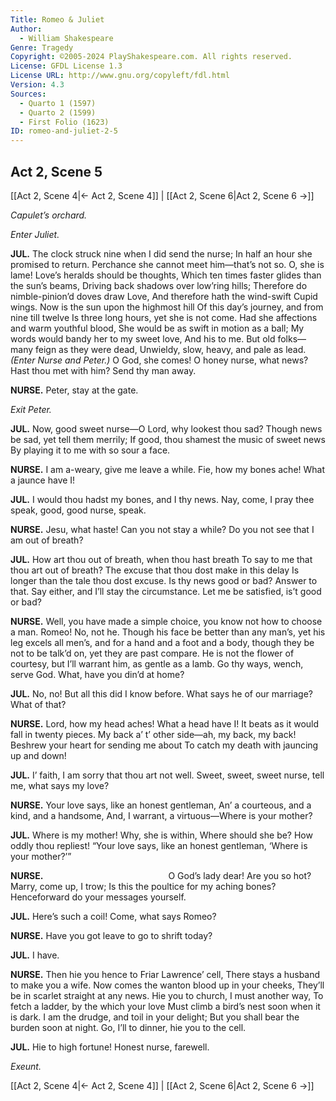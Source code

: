 ```yaml
---
Title: Romeo & Juliet
Author: 
  - William Shakespeare
Genre: Tragedy
Copyright: ©2005-2024 PlayShakespeare.com. All rights reserved.
License: GFDL License 1.3
License URL: http://www.gnu.org/copyleft/fdl.html
Version: 4.3
Sources:
  - Quarto 1 (1597)
  - Quarto 2 (1599)
  - First Folio (1623)
ID: romeo-and-juliet-2-5
---
```


## Act 2, Scene 5
[[Act 2, Scene 4|← Act 2, Scene 4]] | [[Act 2, Scene 6|Act 2, Scene 6 →]]

*Capulet’s orchard.*

*Enter Juliet.*

**JUL.**
The clock struck nine when I did send the nurse;
In half an hour she promised to return.
Perchance she cannot meet him—that’s not so.
O, she is lame! Love’s heralds should be thoughts,
Which ten times faster glides than the sun’s beams,
Driving back shadows over low’ring hills;
Therefore do nimble-pinion’d doves draw Love,
And therefore hath the wind-swift Cupid wings.
Now is the sun upon the highmost hill
Of this day’s journey, and from nine till twelve
Is three long hours, yet she is not come.
Had she affections and warm youthful blood,
She would be as swift in motion as a ball;
My words would bandy her to my sweet love,
And his to me.
But old folks—many feign as they were dead,
Unwieldy, slow, heavy, and pale as lead.
*(Enter Nurse and Peter.)*
O God, she comes! O honey nurse, what news?
Hast thou met with him? Send thy man away.

**NURSE.**
Peter, stay at the gate.

*Exit Peter.*

**JUL.**
Now, good sweet nurse—O Lord, why lookest thou sad?
Though news be sad, yet tell them merrily;
If good, thou shamest the music of sweet news
By playing it to me with so sour a face.

**NURSE.**
I am a-weary, give me leave a while.
Fie, how my bones ache! What a jaunce have I!

**JUL.**
I would thou hadst my bones, and I thy news.
Nay, come, I pray thee speak, good, good nurse, speak.

**NURSE.**
Jesu, what haste! Can you not stay a while?
Do you not see that I am out of breath?

**JUL.**
How art thou out of breath, when thou hast breath
To say to me that thou art out of breath?
The excuse that thou dost make in this delay
Is longer than the tale thou dost excuse.
Is thy news good or bad? Answer to that.
Say either, and I’ll stay the circumstance.
Let me be satisfied, is’t good or bad?

**NURSE.**
Well, you have made a simple choice, you know not how to choose a man. Romeo! No, not he. Though his face be better than any man’s, yet his leg excels all men’s, and for a hand and a foot and a body, though they be not to be talk’d on, yet they are past compare. He is not the flower of courtesy, but I’ll warrant him, as gentle as a lamb. Go thy ways, wench, serve God. What, have you din’d at home?

**JUL.**
No, no! But all this did I know before.
What says he of our marriage? What of that?

**NURSE.**
Lord, how my head aches! What a head have I!
It beats as it would fall in twenty pieces.
My back a’ t’ other side—ah, my back, my back!
Beshrew your heart for sending me about
To catch my death with jauncing up and down!

**JUL.**
I’ faith, I am sorry that thou art not well.
Sweet, sweet, sweet nurse, tell me, what says my love?

**NURSE.**
Your love says, like an honest gentleman,
An’ a courteous, and a kind, and a handsome,
And, I warrant, a virtuous—Where is your mother?

**JUL.**
Where is my mother! Why, she is within,
Where should she be? How oddly thou repliest!
“Your love says, like an honest gentleman,
‘Where is your mother?’”

**NURSE.**
              O God’s lady dear!
Are you so hot? Marry, come up, I trow;
Is this the poultice for my aching bones?
Henceforward do your messages yourself.

**JUL.**
Here’s such a coil! Come, what says Romeo?

**NURSE.**
Have you got leave to go to shrift today?

**JUL.**
I have.

**NURSE.**
Then hie you hence to Friar Lawrence’ cell,
There stays a husband to make you a wife.
Now comes the wanton blood up in your cheeks,
They’ll be in scarlet straight at any news.
Hie you to church, I must another way,
To fetch a ladder, by the which your love
Must climb a bird’s nest soon when it is dark.
I am the drudge, and toil in your delight;
But you shall bear the burden soon at night.
Go, I’ll to dinner, hie you to the cell.

**JUL.**
Hie to high fortune! Honest nurse, farewell.

*Exeunt.*

[[Act 2, Scene 4|← Act 2, Scene 4]] | [[Act 2, Scene 6|Act 2, Scene 6 →]]